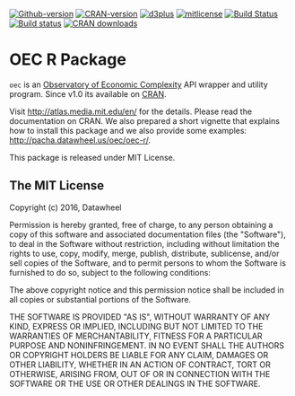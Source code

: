 [![Github-version](https://img.shields.io/badge/Github%20version-2.5-green.svg)](https://github.com/observatory-economic-complexity/oec-r)
[![CRAN-version](https://img.shields.io/badge/CRAN%20version-2.5-green.svg)](https://cran.r-project.org/web/packages/oec/)
[![d3plus](https://img.shields.io/badge/D3plus-1.9.8-green.svg)](https://github.com/alexandersimoes/d3plus)
[![mitlicense](https://img.shields.io/badge/License-MIT-green.svg)](https://opensource.org/licenses/MIT)
[![Build Status](https://travis-ci.org/observatory-economic-complexity/oec-r.svg?branch=master)](https://travis-ci.org/observatory-economic-complexity/oec-r)
[![Build status](https://ci.appveyor.com/api/projects/status/5xvlffxy8ro4wc34?svg=true)](https://ci.appveyor.com/project/pachamaltese/oec)
[![CRAN downloads](http://cranlogs.r-pkg.org/badges/oec)](http://cran.rstudio.com/web/packages/oec/index.html)

# OEC R Package

`oec` is an [Observatory of Economic Complexity](http://atlas.media.mit.edu/en/) API wrapper and utility program. Since v1.0 its available on [CRAN](https://cran.r-project.org/web/packages/oec/index.html).

Visit http://atlas.media.mit.edu/en/ for the details. Please read the documentation on CRAN. We also prepared a short vignette that explains how to install this package and we also provide some examples: http://pacha.datawheel.us/oec/oec-r/.

This package is released under MIT License.

## The MIT License

Copyright (c) 2016, Datawheel

Permission is hereby granted, free of charge, to any person obtaining
a copy of this software and associated documentation files (the
"Software"), to deal in the Software without restriction, including
without limitation the rights to use, copy, modify, merge, publish,
distribute, sublicense, and/or sell copies of the Software, and to
permit persons to whom the Software is furnished to do so, subject to
the following conditions:

The above copyright notice and this permission notice shall be
included in all copies or substantial portions of the Software.

THE SOFTWARE IS PROVIDED "AS IS", WITHOUT WARRANTY OF ANY KIND,
EXPRESS OR IMPLIED, INCLUDING BUT NOT LIMITED TO THE WARRANTIES OF
MERCHANTABILITY, FITNESS FOR A PARTICULAR PURPOSE AND
NONINFRINGEMENT. IN NO EVENT SHALL THE AUTHORS OR COPYRIGHT HOLDERS BE
LIABLE FOR ANY CLAIM, DAMAGES OR OTHER LIABILITY, WHETHER IN AN ACTION
OF CONTRACT, TORT OR OTHERWISE, ARISING FROM, OUT OF OR IN CONNECTION
WITH THE SOFTWARE OR THE USE OR OTHER DEALINGS IN THE SOFTWARE.
